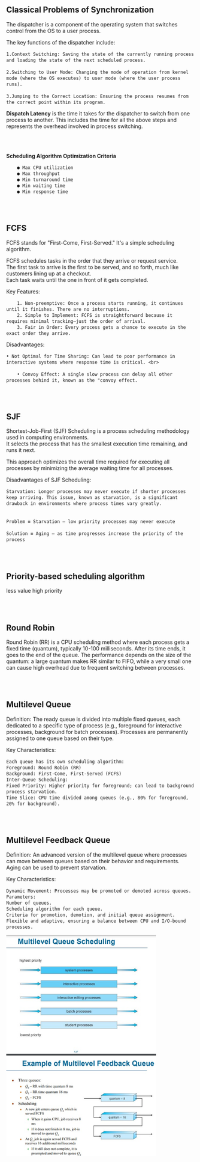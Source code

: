 ## Classical Problems of Synchronization


The dispatcher is a component of the operating system that switches control from the OS to a user process. <br>


The key functions of the dispatcher include: <br>

    1.Context Switching: Saving the state of the currently running process and loading the state of the next scheduled process.

    2.Switching to User Mode: Changing the mode of operation from kernel mode (where the OS executes) to user mode (where the user process runs).

    3.Jumping to the Correct Location: Ensuring the process resumes from the correct point within its program.

**Dispatch Latency** is the time it takes for the dispatcher to switch from one process to another. This includes the time for all the above steps and represents the overhead involved in process switching. <br>


<br><br>

**Scheduling Algorithm Optimization Criteria** 

        ● Max CPU utilization
        ● Max throughput
        ● Min turnaround time
        ● Min waiting time
        ● Min response time

<br><br>

## FCFS

FCFS stands for "First-Come, First-Served." It's a simple scheduling algorithm. <br>


FCFS schedules tasks in the order that they arrive or request service. <br>
The first task to arrive is the first to be served, and so forth, much like customers lining up at a checkout. <br>
Each task waits until the one in front of it gets completed. <br>

Key Features:

    	1. Non-preemptive: Once a process starts running, it continues until it finishes. There are no interruptions.
    	2. Simple to Implement: FCFS is straightforward because it requires minimal tracking—just the order of arrival.
    	3. Fair in Order: Every process gets a chance to execute in the exact order they arrive.


Disadvantages: <br>

	• Not Optimal for Time Sharing: Can lead to poor performance in interactive systems where response time is critical. <br>
 
    	• Convoy Effect: A single slow process can delay all other processes behind it, known as the "convoy effect.


<br><br>


## SJF

Shortest-Job-First (SJF) Scheduling is a process scheduling methodology used in computing environments. <br>
It selects the process that has the smallest execution time remaining, and runs it next. <br>


This approach optimizes the overall time required for executing all processes by minimizing the average waiting time for all processes. <br>

Disadvantages of SJF Scheduling: <br>

	Starvation: Longer processes may never execute if shorter processes keep arriving. This issue, known as starvation, is a significant drawback in environments where process times vary greatly.


	Problem ≡ Starvation – low priority processes may never execute 

	Solution ≡ Aging – as time progresses increase the priority of the process

 <br><br>

## Priority-based scheduling algorithm


less value high priority <br>

 <br><br>
## Round Robin 
Round Robin (RR) is a CPU scheduling method where each process gets a fixed time (quantum), typically 10-100 milliseconds. After its time ends, it goes to the end of the queue. The performance depends on the size of the quantum: a large quantum makes RR similar to FIFO, while a very small one can cause high overhead due to frequent switching between processes.

 <br><br>


## Multilevel Queue

Definition: The ready queue is divided into multiple fixed queues, each dedicated to a specific type of process (e.g., foreground for interactive processes, background for batch processes). Processes are permanently assigned to one queue based on their type. <br>

Key Characteristics: <br>

	Each queue has its own scheduling algorithm:
	Foreground: Round Robin (RR)
	Background: First-Come, First-Served (FCFS)
	Inter-Queue Scheduling:
	Fixed Priority: Higher priority for foreground; can lead to background process starvation.
	Time Slice: CPU time divided among queues (e.g., 80% for foreground, 20% for background).

<br><br>
## Multilevel Feedback Queue
Definition: An advanced version of the multilevel queue where processes can move between queues based on their behavior and requirements. Aging can be used to prevent starvation. <br>

Key Characteristics: <br>

	Dynamic Movement: Processes may be promoted or demoted across queues.
	Parameters:
	Number of queues.
	Scheduling algorithm for each queue.
	Criteria for promotion, demotion, and initial queue assignment.
	Flexible and adaptive, ensuring a balance between CPU and I/O-bound processes.


 <img src="chapters/pics/multilevel.jpg" alt="Four Components of OS" width="400"> <br> <br>

